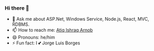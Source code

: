 ### Hi there 👋
- 💬 Ask me about ASP.Net, Windows Service, Node.js, React, MVC, RDBMS. 
- 📫 How to reach me: <a href="https://www.linkedin.com/in/atiq-ishraq-arnob/">Atiq Ishraq Arnob</a>
- 😄 Pronouns: he/him
- ⚡ Fun fact: I 💕 Jorge Luis Borges

<!--
**or-nob/or-nob** is a ✨ _special_ ✨ repository because its `README.md` (this file) appears on your GitHub profile.

Here are some ideas to get you started:

- 🔭 I’m currently working on ...
- 🌱 I’m currently learning ...
- 👯 I’m looking to collaborate on ...
- 🤔 I’m looking for help with ...
- 💬 Ask me about ...
- 📫 How to reach me: ...
- 😄 Pronouns: ...
- ⚡ Fun fact: ...
-->

